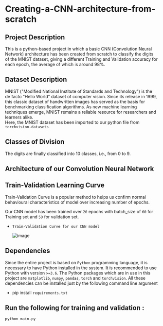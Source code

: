 # Creating-a-CNN-architecture-from-scratch

## Project Description
This is a python-based project in which a basic CNN (Convolution Neural Network) architecture has been created from scratch to classify the digits of the MNIST dataset, giving a different Training and Validation accuracy for each epoch, the average of which is around 98%.

## Dataset Description
MNIST ("Modified National Institute of Standards and Technology") is the de facto “Hello World” dataset of computer vision. Since its release in 1999, this classic dataset of handwritten images has served as the basis for benchmarking classification algorithms. As new machine learning techniques emerge, MNIST remains a reliable resource for researchers and learners alike.    
Here, the MNIST dataset has been imported to our python file from `torchvision.datasets`

## Classes of Division
The digits are finally classified into 10 classes, i.e., from 0 to 9.  

## Architecture of our Convolution Neural Network


## Train-Validation Learning Curve
Train-Validation Curve is a popular method to helps us confirm normal behavioural characteristics of model over increasing number of epochs. 
 
Our CNN model has been trained over `20` epochs with batch_size of `60` for Training set and `50` for validation set.
-     Train-Validation Curve for our CNN model
     ![image](https://user-images.githubusercontent.com/89198752/153136792-b68cb600-5f30-4ddc-bb78-3dee08e0e2f9.png)

## Dependencies
Since the entire project is based on `Python` programming language, it is necessary to have Python installed in the system. It is recommended to use Python with version `>=3.6`.
The Python packages which are in use in this project are  `matplotlib`, `numpy`, `pandas`, `torch` and `torchvision`. All these dependencies can be installed just by the following command line argument
- pip install `requirements.txt`
        
## Run the following for training and validation :
  
   `python main.py`
